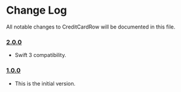 # Change Log
All notable changes to CreditCardRow will be documented in this file.

### [2.0.0](https://github.com/xmartlabs/CreditCardRow/releases/tag/2.0.0)
<!-- Released on 2016-10-18. -->

* Swift 3 compatibility.

### [1.0.0](https://github.com/xmartlabs/CreditCardRow/releases/tag/1.0.0)
<!-- Released on 2016-09-05. -->

* This is the initial version.

[xmartlabs]: https://xmartlabs.com
